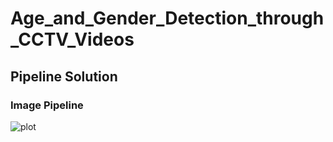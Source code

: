 # Age_and_Gender_Detection_through_CCTV_Videos

## Pipeline Solution

### Image Pipeline

![plot](https://github.com/Umang1815/Age_and_Gender_Detection_through_CCTV_Videos/tree/main/pics/image.jpg?raw=true)
